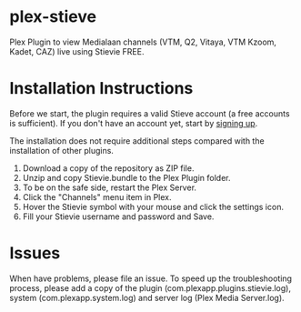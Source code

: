 # plex-stieve
Plex Plugin to view Medialaan channels (VTM, Q2, Vitaya, VTM Kzoom, Kadet, CAZ) live using Stievie FREE.

# Installation Instructions
Before we start, the plugin requires a valid Stieve account (a free accounts is sufficient). If you don't have an account yet, start by [signing up](https://stievie.be/register.html).

The installation does not require additional steps compared with the installation of other plugins.
1. Download a copy of the repository as ZIP file.
2. Unzip and copy Stievie.bundle to the Plex Plugin folder.
3. To be on the safe side, restart the Plex Server.
4. Click the "Channels" menu item in Plex.
5. Hover the Stievie symbol with your mouse and click the settings icon.
6. Fill your Stievie username and password and Save.

# Issues
When have problems, please file an issue. To speed up the troubleshooting process, please add a copy of the plugin (com.plexapp.plugins.stievie.log), system (com.plexapp.system.log) and server log (Plex Media Server.log).
